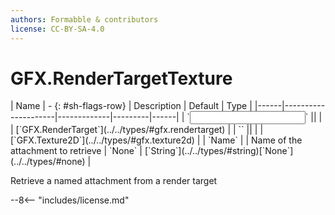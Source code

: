 ```yaml
---
authors: Formabble & contributors
license: CC-BY-SA-4.0
---
```



# GFX.RenderTargetTexture

<div class="sh-parameters" markdown="1">
| Name | - {: #sh-flags-row} | Description | Default | Type |
|------|---------------------|-------------|---------|------|
| `<input>` || | | [`GFX.RenderTarget`](../../types/#gfx.rendertarget) |
| `<output>` || | | [`GFX.Texture2D`](../../types/#gfx.texture2d) |
| `Name` |  | Name of the attachment to retrieve | `None` | [`String`](../../types/#string)[`None`](../../types/#none) |

</div>

Retrieve a named attachment from a render target

--8<-- "includes/license.md"


